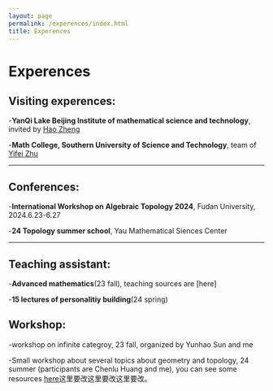 ```yaml
---
layout: page
permalink: /experences/index.html
title: Experences
---
```


# Experences

## Visiting experences:

-**YanQi Lake Beijing Institute of mathematical science and technology**, invited by [Hao Zheng](https://ymsc.tsinghua.edu.cn/info/1031/2313.htm)

-**Math College, Southern University of Science and Technology**, team of [Yifei Zhu](https://yifeizhu.github.io/)<br>

---

## Conferences:

-**International Workshop on Algebraic Topology 2024**, Fudan University, 2024.6.23-6.27

-**24 Topology summer school**, Yau Mathematical Siences Center
<br>

---

## Teaching assistant:

-**Advanced mathematics**(23 fall), teaching sources are [here]

-**15 lectures of personalitiy building**(24 spring)
<br>

## Workshop:

-workshop on infinite categroy, 23 fall, organized by Yunhao Sun and me

-Small workshop about several topics about geometry and topology, 24 summer (participants are Chenlu Huang and me), you can see some resources [here]()这里要改这里要改这里要改。

<!-- Calendly inline widget end -->

